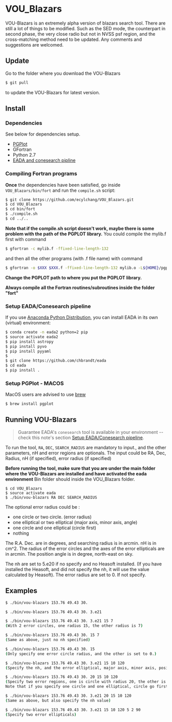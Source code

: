 # VOU_Blazars

VOU-Blazars is an extremely alpha version of blazars search tool. There are still a lot of things to be modified. Such as the SED mode, the counterpart in second phase, the very close radio but not in NVSS psf region, and the cross-matching method need to be updated. Any comments and suggestions are welcomed. 

## Update

Go to the folder where you download the VOU-Blazars

```bash
$ git pull
```

to update the VOU-Blazars for latest version.

## Install

### Dependencies

See below for dependencies setup.

* [PGPlot](http://www.astro.caltech.edu/~tjp/pgplot/)
* GFortran
* Python 2.7
* [EADA and conesearch pipline](https://github.com/chbrandt/eada)


### Compiling Fortran programs

**Once** the dependencies have been satisfied, go inside `VOU_Blazars/bin/fort` and run the `compile.sh` script:

```bash
$ git clone https://github.com/ecylchang/VOU_Blazars.git
$ cd VOU_Blazars
$ cd bin/fort
$ ./compile.sh
$ cd ../..
```
**Note that if the compile.sh script doesn't work, maybe there is some problem with the path of the PGPLOT library.** You could compile the mylib.f first with command
```bash
$ gfortran -c mylib.f -ffixed-line-length-132
```
and then all the other programs (with .f file name) with command
```bash
$ gfortran -o $XXX $XXX.f -ffixed-line-length-132 mylib.o -L${HOME}/pgplot -lpgplot
```
**Change the PGPLOT path to where you put the PGPLOT library.**

**Always compile all the Fortran routines/subroutines inside the folder "fort"**


### Setup EADA/Conesearch pipeline

If you use [Anaconda Python Distribution](https://www.anaconda.com/download/), you can install EADA in its own (virtual) environment:

```bash
$ conda create -n eada2 python=2 pip
$ source activate eada2
$ pip install astropy
$ pip install pyvo
$ pip install pyyaml
$
$ git clone https://github.com/chbrandt/eada
$ cd eada
$ pip install .
```

### Setup PGPlot - MACOS

MacOS users are advised to use [brew](https://brew.sh/)
 
```bash
$ brew install pgplot
```


## Running VOU-Blazars

> Guarantee EADA's `conesearch` tool is available in your environment -- check this note's section [Setup EADA/Conesearch pipeline](#setup-eadaconesearch-pipeline).

To run the tool, `RA`, `DEC`, `SEARCH_RADIUS` are mandatory to input., and the other parameters, nH and error regions are optionals. The input could be RA, Dec, Radius, nH (if specified), error radius (if specified)

**Before running the tool, make sure that you are under the main folder where the VOU-Blazars are installed and have activated the eada environment** Bin folder should inside the VOU_Blazars folder.


```
$ cd VOU_Blazars
$ source activate eada
$ ./bin/vou-blazars RA DEC SEARCH_RADIUS
```

The optional error radius could be :
* one circle or two circle. (error radius)
* one elliptical or two elliptical (major axis, minor axis, angle)
* one circle and one elliptical (circle first)
* nothing

The R.A. Dec. are in degrees, and searching radius is in arcmin.
nH is in cm^2. The radius of the error circles and the axes of the error ellipticals are in arcmin. The position angle is in degree, north-east on sky.

The nh are set to 5.e20 if no specify and no Heasoft installed. (If you have installed the Heasoft, and did not specify the nh, it will use the value calculated by Heasoft). The error radius are set to 0. If not specify.

## Examples

```bash
$ ./bin/vou-blazars 153.76 49.43 30.

$ ./bin/vou-blazars 153.76 49.43 30. 3.e21

$ ./bin/vou-blazars 153.76 49.43 30. 3.e21 15 7
(With 2 error circles, one radius 15, the other radius is 7)

$ ./bin/vou-blazars 153.76 49.43 30. 15 7
(Same as above, just no nh specified)

$ ./bin/vou-blazars 153.76 49.43 30. 15
(Only specify one error circle radius, and the other is set to 0.)

$ ./bin/vou-blazars 153.76 49.43 30. 3.e21 15 10 120
(Specify the nh, and the error elliptical, major axis, minor axis, position angle)

$ ./bin/vou-blazars 153.76 49.43 30. 20 15 10 120
(Specify two error regions, one is circle with radius 20, the other is elliptical 15 10 120 degrees)
Note that if you specify one circle and one elliptical, circle go first.

$ ./bin/vou-blazars 153.76 49.43 30. 3.e21 20 15 10 120
(Same as above, but also specify the nh value)

$ ./bin/vou-blazars 153.76 49.43 30. 3.e21 15 10 120 5 2 90
(Specify two error ellipticals)
```

